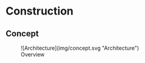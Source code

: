 # Construction

## Concept

<figure markdown="span">
  ![Architecture](img/concept.svg "Architecture")
  <figcaption>Overview</figcaption>
</figure>
